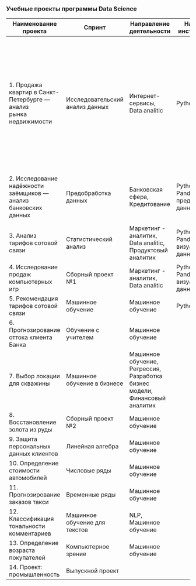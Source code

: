 ### Учебные проекты программы Data Science
| Наименование проекта 	| Спринт 	| Направление деятельности 	| Навыки и инструменты 	| Задачи проекта 	|
|---	|---	|---	|---	|---	|
| 1. Продажа квартир в Санкт-Петербурге — анализ <br>рынка недвижимости 	| Исследовательский <br>анализ данных 	| Интернет-сервисы, <br>Data analitic 	| Python, Pandas 	| Ваша задача — провести <br><br>исследовательский анализ данных, который поможет <br>установить параметры, влияющие на цену объектов. <br>Это позволит построить автоматизированную систему: <br>она отследит аномалии и мошенническую деятельность. 	|
| 2. Исследование надёжности заёмщиков — <br>анализ банковских данных 	| Предобработка данных 	| Банковская сфера, <br>Кредитование 	| Python, Pandas, <br>предобработка данных 	| Нужно разобраться, влияет ли семейное <br>положение и количество детей клиента на <br>факт погашения кредита в срок.  	|
| 3. Анализ тарифов сотовой связи 	| Статистический анализ 	| Маркетинг - аналитик, <br>Data analitic, <br>Продуктовый аналитик 	| Python, Pandas,<br>визуализация данных 	|  	|
| 4. Исследование продаж компьютерных игр 	| Сборный проект №1 	| Маркетинг - аналитик, <br>Data analitic 	| Python, Pandas,<br>визуализация данных 	|  	|
| 5. Рекомендация тарифов сотовой связи 	| Машинное обучение 	| Машинное обучение 	| Python, Pandas 	|  	|
| 6. Прогнозирование оттока клиента Банка 	| Обучение с учителем 	| Машинное обучение 	|  	|  	|
| 7. Выбор локации для скважины 	| Машинное обучение в бизнесе 	| Машинное обучение, Регрессия, <br>Разработка бизнес модели, <br>Финансовый аналитик 	|  	|  	|
| 8. Восстановление золота из руды 	| Сборный проект №2 	| Машинное обучение 	|  	|  	|
| 9. Защита персональных данных клиентов 	| Линейная алгебра 	| Машинное обучение 	|  	|  	|
| 10. Определение стоимости автомобилей 	| Числовые ряды 	| Машинное обучение 	|  	|  	|
| 11. Прогнозирование заказов такси 	| Временные ряды 	| Машинное обучение 	|  	|  	|
| 12. Классификация тональности комментариев 	| Машинное обучение для текстов 	| NLP, Машинное обучение 	|  	|  	|
| 13. Определение возраста покупателей 	| Компьютерное зрение 	| Машинное обучение 	|  	|  	|
| 14. Проект: промышленность 	| Выпускной проект 	|  	|  	|  	|
